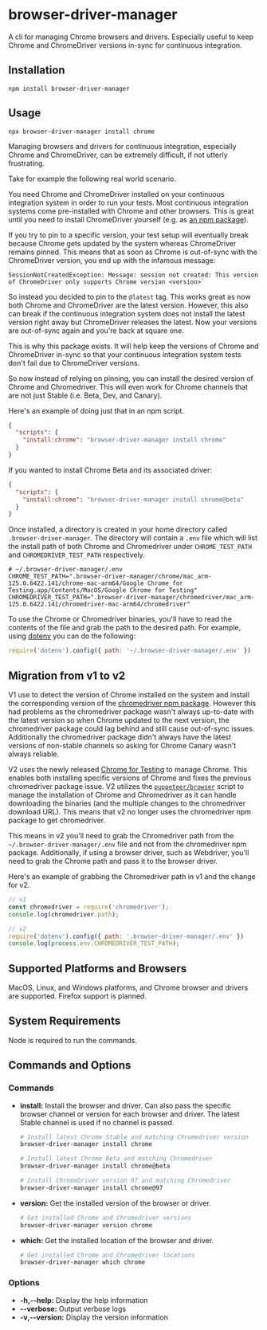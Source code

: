 # browser-driver-manager
A cli for managing Chrome browsers and drivers. Especially useful to keep Chrome and ChromeDriver versions in-sync for continuous integration.

## Installation

```terminal
npm install browser-driver-manager
```

## Usage

```terminal
npx browser-driver-manager install chrome
```

Managing browsers and drivers for continuous integration, especially Chrome and ChromeDriver, can be extremely difficult, if not utterly frustrating.

Take for example the following real world scenario. 

You need Chrome and ChromeDriver installed on your continuous integration system in order to run your tests. Most continuous integration systems come pre-installed with Chrome and other browsers. This is great until you need to install ChromeDriver yourself (e.g. as [an npm package](https://www.npmjs.com/package/chromedriver)).

If you try to pin to a specific version, your test setup will eventually break because Chrome gets updated by the system whereas ChromeDriver remains pinned. This means that as soon as Chrome is out-of-sync with the ChromeDriver version, you end up with the infamous message:

```terminal
SessionNotCreatedException: Message: session not created: This version of ChromeDriver only supports Chrome version <version>`
```

So instead you decided to pin to the `@latest` tag. This works great as now both Chrome and ChromeDriver are the latest version. However, this also can break if the continuous integration system does not install the latest version right away but ChromeDriver releases the latest. Now your versions are out-of-sync again and you're back at square one.

This is why this package exists. It will help keep the versions of Chrome and ChromeDriver in-sync so that your continuous integration system tests don't fail due to ChromeDriver versions. 

So now instead of relying on pinning, you can install the desired version of Chrome and Chromedriver. This will even work for Chrome channels that are not just Stable (i.e. Beta, Dev, and Canary).

Here's an example of doing just that in an npm script.

```json
{
  "scripts": {
    "install:chrome": "browser-driver-manager install chrome"
  }
}
```

If you wanted to install Chrome Beta and its associated driver:

```json
{
  "scripts": {
    "install:chrome": "browser-driver-manager install chrome@beta"
  }
}
```

Once installed, a directory is created in your home directory called `.browser-driver-manager`. The directory will contain a `.env` file which will list the install path of both Chrome and Chromedriver under `CHROME_TEST_PATH` and `CHROMEDRIVER_TEST_PATH` respectively. 

```
# ~/.browser-driver-manager/.env
CHROME_TEST_PATH=".browser-driver-manager/chrome/mac_arm-125.0.6422.141/chrome-mac-arm64/Google Chrome for Testing.app/Contents/MacOS/Google Chrome for Testing"
CHROMEDRIVER_TEST_PATH=".browser-driver-manager/chromedriver/mac_arm-125.0.6422.141/chromedriver-mac-arm64/chromedriver"
```

To use the Chrome or Chromedriver binaries, you'll have to read the contents of the file and grab the path to the desired path. For example, using [dotenv](https://www.npmjs.com/package/dotenv) you can do the following:

```js
require('dotenv').config({ path: '~/.browser-driver-manager/.env' })
```

## Migration from v1 to v2

V1 use to detect the version of Chrome installed on the system and install the corresponding version of the [chromedriver npm package](https://www.npmjs.com/package/chromedriver). However this had problems as the chromedriver package wasn't always up-to-date with the latest version so when Chrome updated to the next version, the chromedriver package could lag behind and still cause out-of-sync issues. Additionally the chromedriver package didn't always have the latest versions of non-stable channels so asking for Chrome Canary wasn't always reliable.

V2 uses the newly released [Chrome for Testing](https://developer.chrome.com/blog/chrome-for-testing) to manage Chrome. This enables both installing specific versions of Chrome and fixes the previous chromedriver package issue. V2 utilizes the [`puppeteer/browser`](https://pptr.dev/browsers-api) script to manage the installation of Chrome and Chromedriver as it can handle downloading the binaries (and the multiple changes to the chromedriver download URL). This means that v2 no longer uses the chromedriver npm package to get chromedriver.

This means in v2 you'll need to grab the Chromedriver path from the `~/.browser-driver-manager/.env` file and not from the chromedriver npm package. Additionally, if using a browser driver, such as Webdriver, you'll need to grab the Chrome path and pass it to the browser driver.

Here's an example of grabbing the Chromedriver path in v1 and the change for v2.

```js
// v1
const chromedriver = require('chromedriver');
console.log(chromedriver.path);

// v2
require('dotenv').config({ path: '.browser-driver-manager/.env' })
console.log(process.env.CHROMEDRIVER_TEST_PATH);
```

## Supported Platforms and Browsers

MacOS, Linux, and Windows platforms, and Chrome browser and drivers are supported. Firefox support is planned. 

## System Requirements

Node is required to run the commands.

## Commands and Options

### Commands

- **install:** 
    Install the browser and driver. Can also pass the specific browser channel or version for each browser and driver. The latest Stable channel is used if no channel is passed.

    ```bash
    # Install latest Chrome Stable and matching Chromedriver version
    browser-driver-manager install chrome

    # Install latest Chrome Beta and matching Chromedriver
    browser-driver-manager install chrome@beta

    # Install ChromeDriver version 97 and matching Chromedriver
    browser-driver-manager install chrome@97

- **version:** 
    Get the installed version of the browser or driver.

    ```bash
    # Get installed Chrome and Chromedriver versions
    browser-driver-manager version chrome

- **which:** 
    Get the installed location of the browser and driver.

    ```bash
    # Get installed Chrome and Chromedriver locations
    browser-driver-manager which chrome
    ```

### Options

- **-h,--help:** Display the help information
- **--verbose:** Output verbose logs
- **-v,--version:** Display the version information